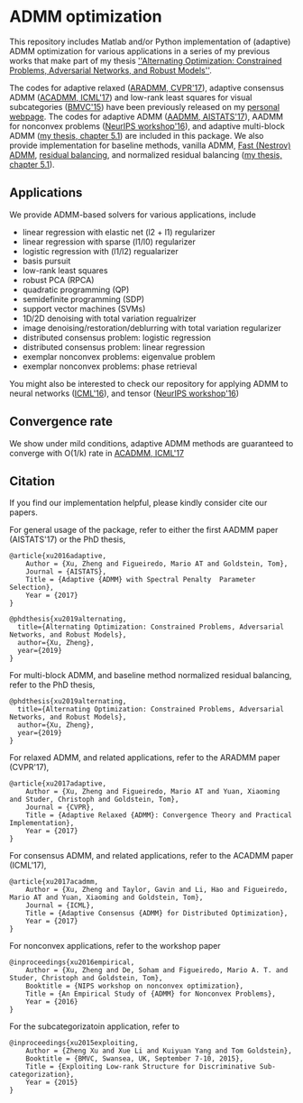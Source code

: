 # ADMM optimization 

This repository includes Matlab and/or Python implementation of (adaptive) ADMM optimization for various applications in a series of my previous works that make part of my thesis [''Alternating Optimization: Constrained Problems, Adversarial Networks, and Robust Models''](https://drum.lib.umd.edu/handle/1903/25045).  

The codes for adaptive relaxed ([ARADMM, CVPR'17](http://openaccess.thecvf.com/content_cvpr_2017/html/Xu_Adaptive_Relaxed_ADMM_CVPR_2017_paper.html)), adaptive consensus ADMM ([ACADMM, ICML'17](http://proceedings.mlr.press/v70/xu17c.html)) and low-rank least squares for visual subcategories ([BMVC'15](http://www.bmva.org/bmvc/2015/papers/paper149/paper149.pdf)) have been previously released on my [personal webpage](https://sites.google.com/site/xuzhustc/resume). The codes for adaptive ADMM ([AADMM, AISTATS'17](https://arxiv.org/abs/1605.07246)), AADMM for nonconvex problems ([NeurIPS workshop'16](https://arxiv.org/abs/1612.03349)), and adaptive multi-block ADMM ([my thesis, chapter 5.1](https://drum.lib.umd.edu/handle/1903/25045)) are included in this package. We also provide implementation for baseline methods, vanilla ADMM, [Fast (Nestrov) ADMM](https://epubs.siam.org/doi/abs/10.1137/120896219), [residual balancing](https://link.springer.com/article/10.1023/A:1004603514434), and normalized residual balancing ([my thesis, chapter 5.1](https://drum.lib.umd.edu/handle/1903/25045)). 

## Applications
We provide ADMM-based solvers for various applications, include 
+ linear regression with elastic net (l2 + l1) regularizer
+ linear regression with sparse (l1/l0) regularizer
+ logistic regression with (l1/l2) regualarizer
+ basis pursuit
+ low-rank least squares
+ robust PCA (RPCA)
+ quadratic programming (QP)
+ semidefinite programming (SDP)
+ support vector machines (SVMs)
+ 1D/2D denoising with total variation regualrizer
+ image denoising/restoration/deblurring with total variation regularizer
+ distributed consensus problem: logistic regression
+ distributed consensus problem: linear regression
+ exemplar nonconvex problems: eigenvalue problem
+ exemplar nonconvex problems: phase retrieval

You might also be interested to check our repository for applying ADMM to neural networks ([ICML'16](https://gitlab.umiacs.umd.edu/tomg/admm_nets)), and tensor ([NeurIPS workshop'16](https://github.com/nightldj/tensor_notf))


## Convergence rate
We show under mild conditions, adaptive ADMM methods are guaranteed to converge with O(1/k) rate in [ACADMM, ICML'17](http://proceedings.mlr.press/v70/xu17c.html)



## Citation
If you find our implementation helpful, please kindly consider cite our papers. 

For general usage of the package, refer to either the first AADMM paper (AISTATS'17) or the PhD thesis,
```
@article{xu2016adaptive,
	Author = {Xu, Zheng and Figueiredo, Mario AT and Goldstein, Tom},
	Journal = {AISTATS},
	Title = {Adaptive {ADMM} with Spectral Penalty  Parameter Selection},
	Year = {2017}
}

@phdthesis{xu2019alternating,
  title={Alternating Optimization: Constrained Problems, Adversarial Networks, and Robust Models},
  author={Xu, Zheng},
  year={2019}
}
```

For multi-block ADMM, and baseline method normalized residual balancing, refer to the PhD thesis,
```
@phdthesis{xu2019alternating,
  title={Alternating Optimization: Constrained Problems, Adversarial Networks, and Robust Models},
  author={Xu, Zheng},
  year={2019}
}
```

For relaxed ADMM, and related applications, refer to the ARADMM paper (CVPR'17), 
```
@article{xu2017adaptive,
	Author = {Xu, Zheng and Figueiredo, Mario AT and Yuan, Xiaoming and Studer, Christoph and Goldstein, Tom},
	Journal = {CVPR},
	Title = {Adaptive Relaxed {ADMM}: Convergence Theory and Practical Implementation},
	Year = {2017}
}
```

For consensus ADMM, and related applications, refer to the ACADMM paper (ICML'17),
```
@article{xu2017acadmm,
	Author = {Xu, Zheng and Taylor, Gavin and Li, Hao and Figueiredo, Mario AT and Yuan, Xiaoming and Goldstein, Tom},
	Journal = {ICML},
	Title = {Adaptive Consensus {ADMM} for Distributed Optimization},
	Year = {2017}
}
```

For nonconvex applications, refer to the workshop paper
```
@inproceedings{xu2016empirical,
	Author = {Xu, Zheng and De, Soham and Figueiredo, Mario A. T. and Studer, Christoph and Goldstein, Tom},
	Booktitle = {NIPS workshop on nonconvex optimization},
	Title = {An Empirical Study of {ADMM} for Nonconvex Problems},
	Year = {2016}
}
```

For the subcategorizatoin application, refer to 
```
@inproceedings{xu2015exploiting,
	Author = {Zheng Xu and Xue Li and Kuiyuan Yang and Tom Goldstein},
	Booktitle = {BMVC, Swansea, UK, September 7-10, 2015},
	Title = {Exploiting Low-rank Structure for Discriminative Sub-categorization},
	Year = {2015}
}
```
